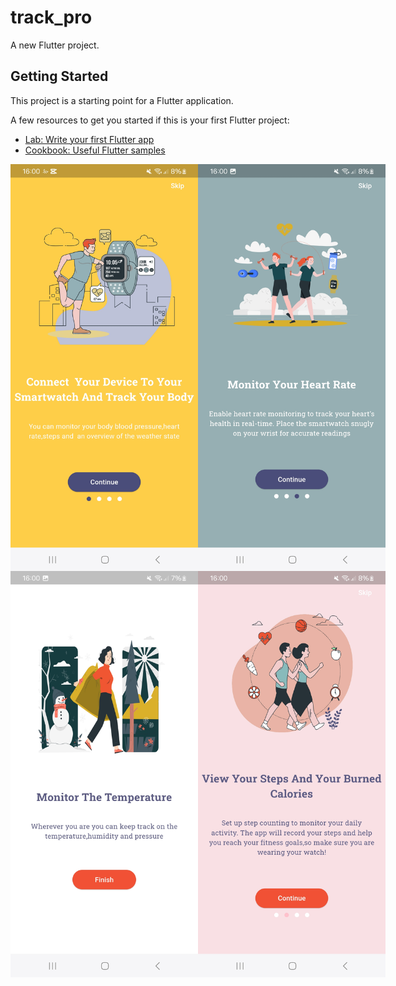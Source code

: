 # track_pro

A new Flutter project.

## Getting Started

This project is a starting point for a Flutter application.

A few resources to get you started if this is your first Flutter project:

- [Lab: Write your first Flutter app](https://docs.flutter.dev/get-started/codelab)
- [Cookbook: Useful Flutter samples](https://docs.flutter.dev/cookbook)
<div style="display: flex; justify-content: space-between;">
  <img src="image-1.png" width="300" />
  <img src="image-2.png" width="300" />
</div>
<div style="display: flex; justify-content: space-between;">
  <img src="image-3.png" width="300" />
  <img src="image.png" width="300" />
</div>